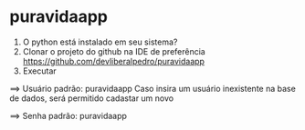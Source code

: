 # puravidaapp

1. O python está instalado em seu sistema?
2. Clonar o projeto do github na IDE de preferência
   https://github.com/devliberalpedro/puravidaapp
3. Executar

==> Usuário padrão: puravidaapp
    Caso insira um usuário inexistente na base de dados, será permitido cadastar um novo
    
==> Senha padrão: puravidaapp
